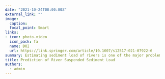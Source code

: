 ```yaml
---
date: "2021-10-24T00:00:00Z"
external_link: ""
image:
  caption: 
  focal_point: Smart
links:
- icon: photo-video
  icon_pack: fa
  name: DOI
  url: https://link.springer.com/article/10.1007/s12517-021-07922-6
summary: Estimating sediment load of rivers is one of the major problems in river engineering that has been using various data mining algorithms and variables. This study investigates the usefulness of geo-morphometric factors and machine learning models for predicting suspended sediment load in several river basins.
title: Prediction of River Suspended Sediment Load
authors: 
  - admin
---
```

